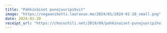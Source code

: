 ```yaml
---
title: "Pähkinäiset punajuuripihvit"
image: "https://vegaanibotti.lauravuo.me/2024/01/2024-01-20_small.png"
date: 2024-01-20
receipt_url: "https://chocochili.net/2019/09/pahkinaiset-punajuuripihvit/"
---
```

